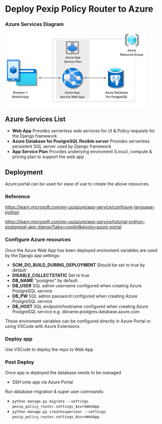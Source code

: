 # Deploy Pexip Policy Router to Azure

### Azure Services Diagram
![Azure Services](docs\screenshots\python-postgresql-app-architecture-240px.png)

## Azure Services List

- **Web App** Provides serverless  web services for UI & Policy requests for the Django framework
- **Azure Database for PostgreSQL flexible server** Provides serverless persistent SQL server used by Django framework
- **App Service Plan** Provides underlying enviroment (Linux), compute & pricing plan to support the web app

## Deployment

Azure portal can be used for ease of use to create the above resources.

### Reference

https://learn.microsoft.com/en-us/azure/app-service/configure-language-python

https://learn.microsoft.com/en-us/azure/app-service/tutorial-python-postgresql-app-django?tabs=copilot&pivots=azure-portal

### Configure Azure resources

Once the Azure Web App has been deployed enviroment variables are used by the Django app settings:

- **SCM_DO_BUILD_DURING_DEPLOYMENT** Should be set to true by default
- **DISABLE_COLLECTSTATIC** Set to true
- **DB_NAME** "postgres" by default
- **DB_USER** SQL admin username configured when creating Azure PostgreSQL service
- **DB_PW** SQL admin password configured when creating Azure PostgreSQL service
- **DB_HOST** SQL endpoint/hostname configured when creating Azure PostgreSQL service e.g. dbname.postgres.database.azure.com

These enviroment variables can be configured directly in Azure Portal or using VSCode with Azure Extensions

### Deploy app

Use VSCode to deploy the repo to Web App

### Post Deploy

Once app is deployed the database needs to be managed

- SSH onto app via Azure Portal

Run database migration & super user commands:

- `python manage.py migrate --settings pexip_policy_router.settings_AzureWebApp`
- `python manage.py createsuperuser --settings pexip_policy_router.settings_AzureWebApp`
